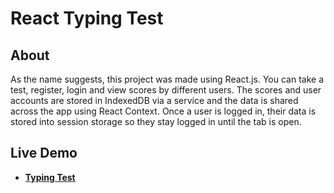 # React Typing Test

## About
As the name suggests, this project was made using React.js. You can take a test, register, login and view scores by different users. The scores and user accounts are stored in IndexedDB via a service and the data is shared across the app using React Context. Once a user is logged in, their data is stored into session storage so they stay logged in until the tab is open.

## Live Demo
* **[Typing Test](https://mubashir-typing-game.firebaseapp.com/)** 
